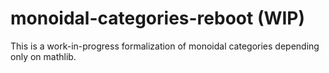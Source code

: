 # monoidal-categories-reboot (WIP)

This is a work-in-progress formalization of monoidal categories depending
only on mathlib.
